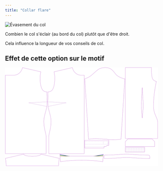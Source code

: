 ```yaml
---
title: "Collar flare"
---
```


![Évasement du col](collarflare.svg)

Combien le col s'éclair (au bord du col) plutôt que d'être droit.

<Note>

Cela influence la longueur de vos conseils de col.

</Note>

## Effet de cette option sur le motif

![Cette image montre l'effet de cette option en superposant plusieurs variantes qui ont une valeur différente pour cette option](simone_collarflare_sample.svg "Effect of this option on the pattern")
